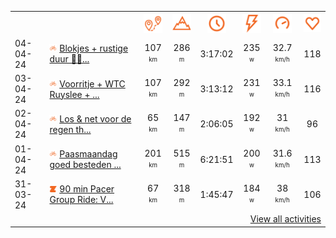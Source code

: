 <table>
    <tr>
        <th></th>
        <th></th>
        <th align="center"><img src="https://raw.githubusercontent.com/robiningelbrecht/strava-activities/master/public/distance.svg" width="30" alt="distance" title="distance"/></th>
        <th align="center"><img src="https://raw.githubusercontent.com/robiningelbrecht/strava-activities/master/public/elevation.svg" width="30" alt="elevation" title="elevation"/></th>
        <th align="center"><img src="https://raw.githubusercontent.com/robiningelbrecht/strava-activities/master/public/time.svg" width="30" alt="time" title="time"/></th>
        <th align="center"><img src="https://raw.githubusercontent.com/robiningelbrecht/strava-activities/master/public/average-watt.svg" width="30" alt="average watts" title="average watts"/></th>
        <th align="center"><img src="https://raw.githubusercontent.com/robiningelbrecht/strava-activities/master/public/average-speed.svg" width="30" alt="average speed" title="average speed"/></th>
        <th align="center"><img src="https://raw.githubusercontent.com/robiningelbrecht/strava-activities/master/public/heart-rate.svg" width="30" alt="average heart rate" title="average heart rate"/></th>
    </tr>
            <tr>
            <td>04-04-24</td>
            <td>
                <img src="https://raw.githubusercontent.com/robiningelbrecht/strava-activities/master/public/activity-ride.svg" width="12" alt="Blokjes + rustige duur 💨🔦" title="Blokjes + rustige duur 💨🔦"/>
<a href="https://www.strava.com/activities/11107269174" title="Kcal: 3079 | Gear: None ">Blokjes + rustige duur 💨🔦...</a>
            </td>
            <td align="center">107 <sup><sub>km</sub></sup></td>
            <td align="center">286 <sup><sub>m</sub></sup></td>
            <td align="center">3:17:02</td>
            <td align="center">235 <sup><sub>w</sub></sup></td>
            <td align="center">32.7 <sup><sub>km/h</sub></sup></td>
            <td align="center">118</td>
        </tr>
            <tr>
            <td>03-04-24</td>
            <td>
                <img src="https://raw.githubusercontent.com/robiningelbrecht/strava-activities/master/public/activity-ride.svg" width="12" alt="Voorritje + WTC Ruyslee + naritje 💨" title="Voorritje + WTC Ruyslee + naritje 💨"/>
<a href="https://www.strava.com/activities/11100153759" title="Kcal: 2979 | Gear: None ">Voorritje + WTC Ruyslee + ...</a>
            </td>
            <td align="center">107 <sup><sub>km</sub></sup></td>
            <td align="center">292 <sup><sub>m</sub></sup></td>
            <td align="center">3:13:12</td>
            <td align="center">231 <sup><sub>w</sub></sup></td>
            <td align="center">33.1 <sup><sub>km/h</sub></sup></td>
            <td align="center">116</td>
        </tr>
            <tr>
            <td>02-04-24</td>
            <td>
                <img src="https://raw.githubusercontent.com/robiningelbrecht/strava-activities/master/public/activity-ride.svg" width="12" alt="Los &amp; net voor de regen thuis 🙌" title="Los &amp; net voor de regen thuis 🙌"/>
<a href="https://www.strava.com/activities/11092777557" title="Kcal: 1647 | Gear: None ">Los &amp; net voor de regen th...</a>
            </td>
            <td align="center">65 <sup><sub>km</sub></sup></td>
            <td align="center">147 <sup><sub>m</sub></sup></td>
            <td align="center">2:06:05</td>
            <td align="center">192 <sup><sub>w</sub></sup></td>
            <td align="center">31 <sup><sub>km/h</sub></sup></td>
            <td align="center">96</td>
        </tr>
            <tr>
            <td>01-04-24</td>
            <td>
                <img src="https://raw.githubusercontent.com/robiningelbrecht/strava-activities/master/public/activity-ride.svg" width="12" alt="Paasmaandag goed besteden 🌤️" title="Paasmaandag goed besteden 🌤️"/>
<a href="https://www.strava.com/activities/11083275369" title="Kcal: 5161 | Gear: None ">Paasmaandag goed besteden ...</a>
            </td>
            <td align="center">201 <sup><sub>km</sub></sup></td>
            <td align="center">515 <sup><sub>m</sub></sup></td>
            <td align="center">6:21:51</td>
            <td align="center">200 <sup><sub>w</sub></sup></td>
            <td align="center">31.6 <sup><sub>km/h</sub></sup></td>
            <td align="center">113</td>
        </tr>
            <tr>
            <td>31-03-24</td>
            <td>
                                <img src="https://raw.githubusercontent.com/robiningelbrecht/strava-activities/master/public/activity-virtual-ride-zwift.svg" width="12" alt="90 min Pacer Group Ride: Volcano Circuit in Watopia with Coco + los" title="90 min Pacer Group Ride: Volcano Circuit in Watopia with Coco + los"/>
<a href="https://www.strava.com/activities/11077845471" title="Kcal: 1116 | Gear: None ">90 min Pacer Group Ride: V...</a>
            </td>
            <td align="center">67 <sup><sub>km</sub></sup></td>
            <td align="center">318 <sup><sub>m</sub></sup></td>
            <td align="center">1:45:47</td>
            <td align="center">184 <sup><sub>w</sub></sup></td>
            <td align="center">38 <sup><sub>km/h</sub></sup></td>
            <td align="center">106</td>
        </tr>
                <tr>
            <td colspan="8" align="right"><a href="https://github.com/robiningelbrecht/strava-activities#activities">View all activities</a></td>
        </tr>
    </table>
